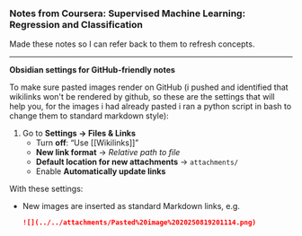 ### Notes from Coursera: Supervised Machine Learning: Regression and Classification
Made these notes so I can refer back to them to refresh concepts.

---

 **Obsidian settings for GitHub-friendly notes**

To make sure pasted images render on GitHub (i pushed and identified that wikilinks won't be rendered by github, so these are the settings that will help you, for the images i had already pasted i ran a python script in bash to change them to standard markdown style):

1. Go to **Settings → Files & Links**
   - Turn **off**: “Use [[Wikilinks]]”
   - **New link format** → *Relative path to file*
   - **Default location for new attachments** → `attachments/`
   - Enable **Automatically update links**

With these settings:
- New images are inserted as standard Markdown links, e.g.  
  ```markdown
  ![](../../attachments/Pasted%20image%2020250819201114.png)
